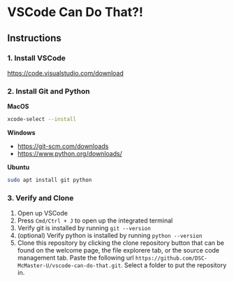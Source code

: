 # VSCode Can Do That?!

## Instructions

### 1. Install VSCode

https://code.visualstudio.com/download

### 2. Install Git and Python

**MacOS**

```bash
xcode-select --install
```

**Windows**

- https://git-scm.com/downloads
- https://www.python.org/downloads/

**Ubuntu**

```bash
sudo apt install git python
```

### 3. Verify and Clone

1. Open up VSCode
2. Press `Cmd/Ctrl + J` to open up the integrated terminal
3. Verify git is installed by running `git --version`
4. (optional) Verify python is installed by running `python --version`
5. Clone this repository by clicking the clone repository button that can be found on the welcome page, the file explorere tab, or the source code management tab. Paste the following url `https://github.com/DSC-McMaster-U/vscode-can-do-that.git`. Select a folder to put the repository in.
